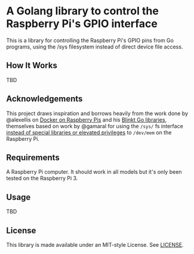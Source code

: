 # A Golang library to control the Raspberry Pi's GPIO interface #

This is a library for controlling the Raspberry Pi's GPIO pins from Go programs, using the /sys filesystem instead of direct device file access.

## How It Works ##

TBD

## Acknowledgements ##

This project draws inspiration and borrows heavily from the work done by @alexellis on [Docker on Raspberry Pis](http://blog.alexellis.io/visiting-pimoroni/) and his [Blinkt Go libraries](https://github.com/alexellis/blinkt_go), themselves based on work by @gamaral for using the `/sys/` fs interface [instead of special libraries or elevated privileges](https://guillermoamaral.com/read/rpi-gpio-c-sysfs/) to `/dev/mem` on the Raspberry Pi.

## Requirements ##

A Raspberry Pi computer. It should work in all models but it's only been tested on the Raspberry Pi 3.

## Usage ##

TBD

## License ##

This library is made available under an MIT-style License. See [LICENSE](./LICENSE).